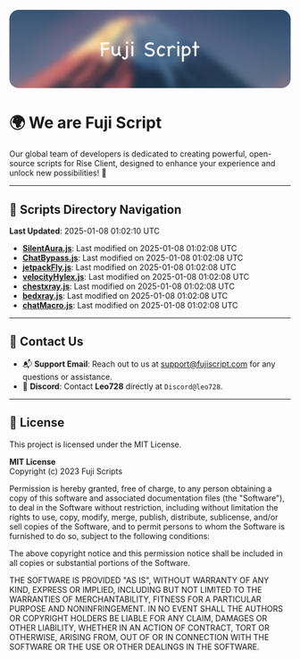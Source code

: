 ![Banner](.github/b.webp)

# 🌍 **We are Fuji Script**

Our global team of developers is dedicated to creating powerful, open-source scripts for Rise Client, designed to enhance your experience and unlock new possibilities! 🌟

---
<!-- SCRIPTS_NAVIGATION_START -->
## 📂 **Scripts Directory Navigation**

**Last Updated**: 2025-01-08 01:02:10 UTC

- **[SilentAura.js](scripts/SilentAura.js)**: Last modified on 2025-01-08 01:02:08 UTC
- **[ChatBypass.js](scripts/ChatBypass.js)**: Last modified on 2025-01-08 01:02:08 UTC
- **[jetpackFly.js](scripts/jetpackFly.js)**: Last modified on 2025-01-08 01:02:08 UTC
- **[velocityHylex.js](scripts/velocityHylex.js)**: Last modified on 2025-01-08 01:02:08 UTC
- **[chestxray.js](scripts/chestxray.js)**: Last modified on 2025-01-08 01:02:08 UTC
- **[bedxray.js](scripts/bedxray.js)**: Last modified on 2025-01-08 01:02:08 UTC
- **[chatMacro.js](scripts/chatMacro.js)**: Last modified on 2025-01-08 01:02:08 UTC

<!-- SCRIPTS_NAVIGATION_END -->

---

## 💬 **Contact Us**  
- 📬 **Support Email**: Reach out to us at [support@fujiscript.com](mailto:support@fujiscript.com) for any questions or assistance.  
- 💬 **Discord**: Contact **Leo728** directly at `Discord@leo728`.

---

## 📜 **License**

This project is licensed under the MIT License.  

**MIT License**  
Copyright (c) 2023 Fuji Scripts  

Permission is hereby granted, free of charge, to any person obtaining a copy of this software and associated documentation files (the "Software"), to deal in the Software without restriction, including without limitation the rights to use, copy, modify, merge, publish, distribute, sublicense, and/or sell copies of the Software, and to permit persons to whom the Software is furnished to do so, subject to the following conditions:  

The above copyright notice and this permission notice shall be included in all copies or substantial portions of the Software.  

THE SOFTWARE IS PROVIDED "AS IS", WITHOUT WARRANTY OF ANY KIND, EXPRESS OR IMPLIED, INCLUDING BUT NOT LIMITED TO THE WARRANTIES OF MERCHANTABILITY, FITNESS FOR A PARTICULAR PURPOSE AND NONINFRINGEMENT. IN NO EVENT SHALL THE AUTHORS OR COPYRIGHT HOLDERS BE LIABLE FOR ANY CLAIM, DAMAGES OR OTHER LIABILITY, WHETHER IN AN ACTION OF CONTRACT, TORT OR OTHERWISE, ARISING FROM, OUT OF OR IN CONNECTION WITH THE SOFTWARE OR THE USE OR OTHER DEALINGS IN THE SOFTWARE.  
